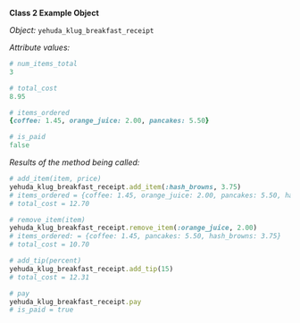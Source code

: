 **Class 2 Example Object**

*Object:*  `yehuda_klug_breakfast_receipt`

*Attribute values:*

```ruby
# num_items_total
3

# total_cost
8.95

# items_ordered
{coffee: 1.45, orange_juice: 2.00, pancakes: 5.50}

# is_paid
false
```

*Results of the method being called:*

```ruby
# add_item(item, price)
yehuda_klug_breakfast_receipt.add_item(:hash_browns, 3.75)
# items_ordered = {coffee: 1.45, orange_juice: 2.00, pancakes: 5.50, hash_browns: 3.75}
# total_cost = 12.70

# remove_item(item)
yehuda_klug_breakfast_receipt.remove_item(:orange_juice, 2.00)
# items_ordered: = {coffee: 1.45, pancakes: 5.50, hash_browns: 3.75}
# total_cost = 10.70

# add_tip(percent)
yehuda_klug_breakfast_receipt.add_tip(15)
# total_cost = 12.31

# pay
yehuda_klug_breakfast_receipt.pay
# is_paid = true
```